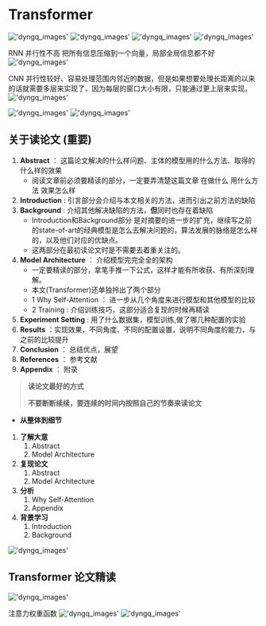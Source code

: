 # Transformer

!['dyngq_images'](images/dyngq_2019-10-24-09-46-37.png)
!['dyngq_images'](images/dyngq_2019-10-24-09-44-36.png)
!['dyngq_images'](images/dyngq_2019-10-24-09-47-47.png)
!['dyngq_images'](images/dyngq_2019-10-24-09-47-56.png)

RNN 并行性不高 把所有信息压缩到一个向量，局部全局信息都不好
!['dyngq_images'](images/dyngq_2019-10-24-10-50-36.png)

CNN 并行性较好、容易处理范围内邻近的数据，但是如果想要处理长距离的以来的话就需要多层来实现了，因为每层的窗口大小有限，只能通过更上层来实现。
!['dyngq_images'](images/dyngq_2019-10-24-10-50-46.png)

!['dyngq_images'](images/dyngq_2019-10-24-11-04-31.png)
!['dyngq_images'](images/dyngq_2019-10-24-11-08-32.png)

## **关于读论文** (**重要**)

1. **Abstract** ： 这篇论文解决的什么样问题、主体的模型用的什么方法、取得的什么样的效果
    * 阅读文章前必须要精读的部分，一定要弄清楚这篇文章 在做什么 用什么方法 效果怎么样
2. **Introduction** : 引言部分会介绍与本文相关的方法，进而引出之前方法的缺陷
3. **Background** : 介绍其他解决缺陷的方法，**但**同时也存在着缺陷
    * Introduction和Background部分 是对摘要的进一步的扩充，继续写之前的state-of-art的经典模型是怎么去解决问题的，算法发展的脉络是怎么样的，以及他们对应的优缺点。
    * 这两部分在最初读论文时是不需要去着重关注的。
4. **Model Architecture** ： 介绍模型完完全全的架构
    * 一定要精读的部分，拿笔手推一下公式，这样才能有所收获、有所深刻理解。
    * 本文(Transformer)还单独拎出了两个部分
    * 1 Why Self-Attention ： 进一步从几个角度来进行模型和其他模型的比较
    * 2 Training : 介绍训练技巧，这部分适合复现的时候再精读
5. **Experiment Setting** : 用了什么数据集，模型训练,做了哪几种配置的实验
6. **Results** ：实现效果，不同角度、不同的配置设置，说明不同角度的能力，与之前的比较提升
7. **Conclusion** ： 总结优点，展望
8. **References** ： 参考文献
9. **Appendix** ： 附录

> **读论文最好的方式**
>
> **不要断断续续，要连续的时间内按照自己的节奏来读论文**

* **从整体到细节**

1. **了解大意**
    1. Abstract
    2. Model Architecture
2. **复现论文**
    1. Abstract
    2. Model Architecture
3. **分析**
    1. Why Self-Attention
    2. Appendix
4. **背景学习**
    1. Introduction
    2. Background

!['dyngq_images'](images/dyngq_2019-10-26-15-04-17.png)

## Transformer 论文精读

!['dyngq_images'](images/dyngq_2019-10-26-17-28-09.png)

注意力权重函数
!['dyngq_images'](images/dyngq_2019-10-26-17-32-19.png)
!['dyngq_images'](images/dyngq_2019-10-26-17-39-19.png)
